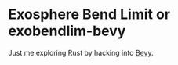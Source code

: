# Exosphere Bend Limit or exobendlim-bevy
Just me exploring Rust by hacking into [Bevy](https://github.com/bevyengine/bevy).

